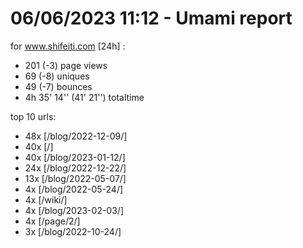 # 06/06/2023 11:12 - Umami report
for www.shifeiti.com [24h] :

 - 201 (-3) page views
 - 69 (-8) uniques
 - 49 (-7) bounces
 - 4h 35' 14'' (41' 21'') totaltime


top 10 urls:
 - 48x [/blog/2022-12-09/]
 - 40x [/]
 - 40x [/blog/2023-01-12/]
 - 24x [/blog/2022-12-22/]
 - 13x [/blog/2022-05-07/]
 - 4x [/blog/2022-05-24/]
 - 4x [/wiki/]
 - 4x [/blog/2023-02-03/]
 - 4x [/page/2/]
 - 3x [/blog/2022-10-24/]


